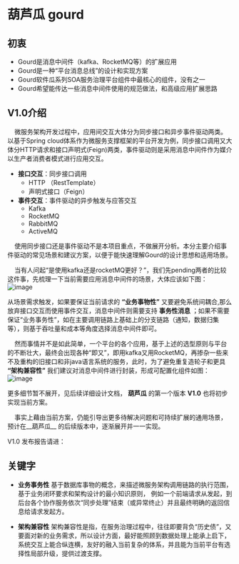 # 葫芦瓜 gourd

## 初衷
- Gourd是消息中间件（kafka、RocketMQ等）的扩展应用
- Gourd是一种“平台消息总线”的设计和实现方案
- Gourd软件瓜系列SOA服务治理平台组件中最核心的组件，没有之一
- Gourd希望能传达一些消息中间件使用的规范做法，和高级应用扩展思路

## V1.0介绍
&nbsp;&nbsp;&nbsp;&nbsp;微服务架构开发过程中，应用间交互大体分为同步接口和异步事件驱动两类。以基于Spring cloud体系作为微服务支撑框架的平台开发为例，同步接口调用又大体分HTTP请求和接口声明式(Feign)两类，事件驱动则是采用消息中间件作为媒介以生产者消费者模式进行应用交互。
* __接口交互__：同步接口调用
    * HTTP （RestTemplate）
    * 声明式接口（Feign）
* __事件交互__：事件驱动的异步触发与应答交互
    * Kafka
    * RocketMQ
    * RabbitMQ
    * ActiveMQ

&nbsp;&nbsp;&nbsp;&nbsp;使用同步接口还是事件驱动不是本项目重点，不做展开分析。本分主要介绍事件驱动的常见场景和建议方案，以便于能快速理解Gourd的设计思想和适用场景。

&nbsp;&nbsp;&nbsp;&nbsp;当有人问起“是使用kafka还是rocketMQ更好？”，我们先pending两者的比较这件事，先梳理一下当前需要应用消息中间件的场景，大体应该如下图：
![image](https://note.youdao.com/yws/public/resource/538d2242bcce3308d54eaa7e04785d04/xmlnote/BD5BCB3E789B4108A3753CBA5E85E0B7/5601)

从场景需求触发，如果要保证当前请求的 __“业务事物性”__ 又要避免系统间耦合,那么放弃接口交互而使用事件交互，消息中间件则需要支持 __事务性消息__ ；如果不需要保证“业务事务性”，如在主要调用链路上基础上的分支链路（通知，数据归集等），则基于吞吐量和成本等角度选择消息中间件即可。

&nbsp;&nbsp;&nbsp;&nbsp;然而事情并不是如此简单，一个平台的各个应用，基于上述的选型原则与平台的不断壮大，最终会出现各种“即又”，即用kafka又用RocketMQ，再掺杂一些来不及重构的旧接口和非java语言系统的服务，此时，为了避免重复造轮子和更具 __“架构兼容性”__ 我们建议对消息中间件进行封装，形成可配置化组件如图：
![image](https://note.youdao.com/yws/public/resource/538d2242bcce3308d54eaa7e04785d04/xmlnote/108BC234A70944E2A45405F0F7F2078F/5619)

更多细节暂不展开，见后续详细设计文档， __葫芦瓜__ 的第一个版本 __V1.0__ 也将初步实现当前方案。 

&nbsp;&nbsp;&nbsp;&nbsp;事实上藉由当前方案，仍能引导出更多待解决问题和可持续扩展的通用场景，预计在__葫芦瓜__ 的后续版本中，逐渐展开并一一实现。


V1.0 发布报告请进：

## 关键字
* __业务事务性__  基于数据库事物的概念，来描述微服务架构调用链路的执行范围，基于业务闭环要求和架构设计的最小知识原则，  例如一个前端请求从发起，到后台各个协作服务依次“同步处理”结束（或异常终止）并且最终明确的返回信息给请求发起方。

* __架构兼容性__ 架构兼容性是指，在服务治理过程中，往往即要背负“历史债”，又要面对新的业务需求，所以设计方面，最好能照顾到数据处理上能承上启下，系统交互上能合纵连横，友好的融入当前复杂的体系，并且能为当前平台有选择性局部升级，提供过渡支撑。

